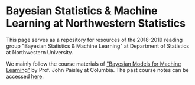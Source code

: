 # Bayesian Statistics & Machine Learning at Northwestern Statistics

This page serves as a repository for resources of the 2018-2019 reading group "Bayesian Statistics & Machine Learning" at Department of Statistics at Northwestern University. 

We mainly follow the course  materials of ["Bayesian Models for Machine Learning"](http://www.columbia.edu/~jwp2128/Teaching/E6720/Fall2018/E6720Fall2018.html) by Prof. John Paisley at Columbia. The past course notes can be accessed [here](http://www.columbia.edu/~jwp2128/Teaching/E6720/BayesianModelsMachineLearning2016.pdf). 
